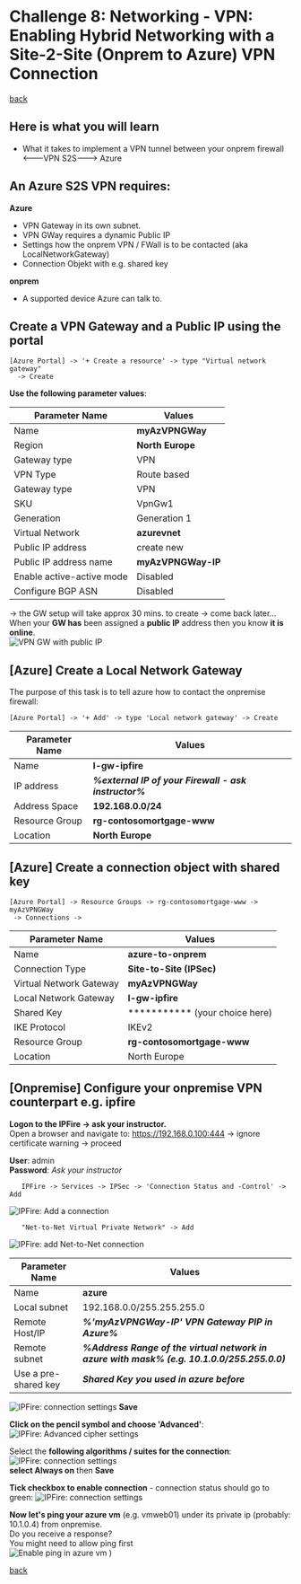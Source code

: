 # Challenge 8: Networking - VPN: Enabling Hybrid Networking with a Site-2-Site (Onprem to Azure) VPN Connection
[back](../../README.md)  

## Here is what you will learn ##
- What it takes to implement a VPN tunnel between your onprem firewall <---VPN S2S---> Azure 

## An Azure S2S VPN requires: ##
**Azure**
- VPN Gateway in its own subnet.
- VPN GWay requires a dynamic Public IP
- Settings how the onprem VPN / FWall is to be contacted (aka LocalNetworkGateway)
- Connection Objekt with e.g. shared key

**onprem**
- A supported device Azure can talk to.

## Create a VPN Gateway and a Public IP using the portal ##
```
[Azure Portal] -> '+ Create a resource' -> type "Virtual network gateway"
  -> Create
```
**Use the following parameter values**:  

| Parameter Name | Values  |
|---|---|
| Name  |  **myAzVPNGWay** |  
| Region| **North Europe** |
| Gateway type| VPN |
| VPN Type| Route based |
| Gateway type| VPN |
| SKU| VpnGw1 |
| Generation | Generation 1 |
| Virtual Network | **azurevnet** |
| Public IP address | create new  |
| Public IP address name | **myAzVPNGWay-IP** |
| Enable active-active mode | Disabled |
| Configure BGP ASN | Disabled |

-> the GW setup will take approx 30 mins. to create -> come back later...  
When your **GW has** been assigned a **public IP** address then you know **it is online**.  
![VPN GW with public IP](vpnGWPIP.png)

## [Azure] Create a Local Network Gateway ##
The purpose of this task is to tell azure how to contact the onpremise firewall:  
```
[Azure Portal] -> '+ Add' -> type 'Local network gateway' -> Create
```
| Parameter Name | Values  |
|---|---|
| Name  |  **l-gw-ipfire** |  
| IP address| **_%external IP of your Firewall - ask instructor%_**|
| Address Space | **192.168.0.0/24** |
| Resource Group | **rg-contosomortgage-www** |
| Location | **North Europe** |

## [Azure] Create a connection object with shared key ##
```
[Azure Portal] -> Resource Groups -> rg-contosomortgage-www -> myAzVPNGWay
 -> Connections -> 
``` 
| Parameter Name | Values  |
|---|---|
| Name  |  **azure-to-onprem** |  
| Connection Type | **Site-to-Site (IPSec)** |
| Virtual Network Gateway| **myAzVPNGWay** |
| Local Network Gateway| **l-gw-ipfire** |
| Shared Key| *********** (your choice here) |
| IKE Protocol | IKEv2 |
| Resource Group | **rg-contosomortgage-www** |
| Location | North Europe |

## [Onpremise] Configure your onpremise VPN counterpart e.g. ipfire ##
**Logon to the IPFire -> ask your instructor.**  
Open a browser and navigate to: https://192.168.0.100:444 -> ignore certificate warning -> proceed

**User**: admin  
**Password**: _Ask your instructor_  

```
   IPFire -> Services -> IPSec -> 'Connection Status and -Control' -> Add
```
![IPFire: Add a connection](vpn0.PNG)

```
   "Net-to-Net Virtual Private Network" -> Add
```
![IPFire: add Net-to-Net connection](vpn1.PNG)

| Parameter Name | Values  |
|---|---|
| Name | **azure** |
| Local subnet | 192.168.0.0/255.255.255.0 |
| Remote Host/IP  |  **_%'myAzVPNGWay-IP' VPN Gateway PIP in Azure%_** | 
| Remote subnet | **_%Address Range of the virtual network in azure with mask% (e.g. 10.1.0.0/255.255.0.0)_** |
| Use a pre-shared key | **_Shared Key you used in azure before_**|

![IPFire: connection settings](vpn2.PNG) 
**Save**

**Click on the pencil symbol and choose 'Advanced'**:
![IPFire: Advanced cipher settings](vpn3.PNG) 

Select the **following algorithms / suites for the connection**:
![IPFire: connection settings](vpn4.PNG)  
**select Always on** then **Save**

**Tick checkbox to enable connection** - connection status should go to green:
![IPFire: connection settings](vpn5.PNG) 

**Now let's ping your azure vm** (e.g. vmweb01) under its private ip (probably: 10.1.0.4) from onpremise.  
Do you receive a response?  
You might need to allow ping first  
![Enable ping in azure vm](EnablePingInAzureVM.PNG) )

[back](../../README.md) 
